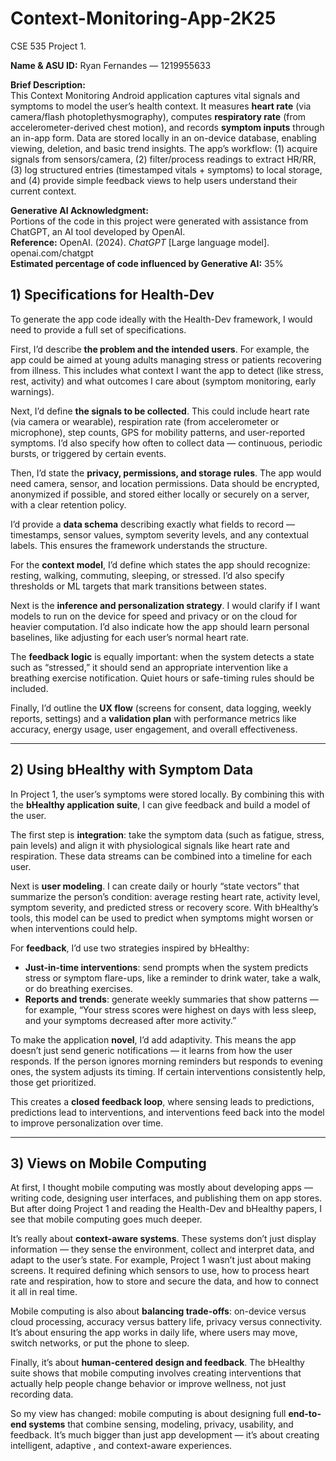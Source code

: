 # Context-Monitoring-App-2K25
CSE 535 Project 1.

**Name & ASU ID:** Ryan Fernandes — 1219955633

**Brief Description:**  
This Context Monitoring Android application captures vital signals and symptoms to model the user’s health context. It measures **heart rate** (via camera/flash photoplethysmography), computes **respiratory rate** (from accelerometer-derived chest motion), and records **symptom inputs** through an in-app form. Data are stored locally in an on-device database, enabling viewing, deletion, and basic trend insights. The app’s workflow: (1) acquire signals from sensors/camera, (2) filter/process readings to extract HR/RR, (3) log structured entries (timestamped vitals + symptoms) to local storage, and (4) provide simple feedback views to help users understand their current context.

**Generative AI Acknowledgment:**  
Portions of the code in this project were generated with assistance from ChatGPT, an AI tool developed by OpenAI.  
**Reference:** OpenAI. (2024). *ChatGPT* [Large language model]. openai.com/chatgpt  
**Estimated percentage of code influenced by Generative AI:** 35%

## 1) Specifications for Health-Dev  

To generate the app code ideally with the Health-Dev framework, I would need to provide a full set of specifications.  

First, I’d describe **the problem and the intended users**. For example, the app could be aimed at young adults managing stress or patients recovering from illness. This includes what context I want the app to detect (like stress, rest, activity) and what outcomes I care about (symptom monitoring, early warnings).  

Next, I’d define **the signals to be collected**. This could include heart rate (via camera or wearable), respiration rate (from accelerometer or microphone), step counts, GPS for mobility patterns, and user-reported symptoms. I’d also specify how often to collect data — continuous, periodic bursts, or triggered by certain events.  

Then, I’d state the **privacy, permissions, and storage rules**. The app would need camera, sensor, and location permissions. Data should be encrypted, anonymized if possible, and stored either locally or securely on a server, with a clear retention policy.  

I’d provide a **data schema** describing exactly what fields to record — timestamps, sensor values, symptom severity levels, and any contextual labels. This ensures the framework understands the structure.  

For the **context model**, I’d define which states the app should recognize: resting, walking, commuting, sleeping, or stressed. I’d also specify thresholds or ML targets that mark transitions between states.  

Next is the **inference and personalization strategy**. I would clarify if I want models to run on the device for speed and privacy or on the cloud for heavier computation. I’d also indicate how the app should learn personal baselines, like adjusting for each user’s normal heart rate.  

The **feedback logic** is equally important: when the system detects a state such as “stressed,” it should send an appropriate intervention like a breathing exercise notification. Quiet hours or safe-timing rules should be included.  

Finally, I’d outline the **UX flow** (screens for consent, data logging, weekly reports, settings) and a **validation plan** with performance metrics like accuracy, energy usage, user engagement, and overall effectiveness.  

---

## 2) Using bHealthy with Symptom Data  

In Project 1, the user’s symptoms were stored locally. By combining this with the **bHealthy application suite**, I can give feedback and build a model of the user.  

The first step is **integration**: take the symptom data (such as fatigue, stress, pain levels) and align it with physiological signals like heart rate and respiration. These data streams can be combined into a timeline for each user.  

Next is **user modeling**. I can create daily or hourly “state vectors” that summarize the person’s condition: average resting heart rate, activity level, symptom severity, and predicted stress or recovery score. With bHealthy’s tools, this model can be used to predict when symptoms might worsen or when interventions could help.  

For **feedback**, I’d use two strategies inspired by bHealthy:  
- **Just-in-time interventions**: send prompts when the system predicts stress or symptom flare-ups, like a reminder to drink water, take a walk, or do breathing exercises.  
- **Reports and trends**: generate weekly summaries that show patterns — for example, “Your stress scores were highest on days with less sleep, and your symptoms decreased after more activity.”  

To make the application **novel**, I’d add adaptivity. This means the app doesn’t just send generic notifications — it learns from how the user responds. If the person ignores morning reminders but responds to evening ones, the system adjusts its timing. If certain interventions consistently help, those get prioritized.  

This creates a **closed feedback loop**, where sensing leads to predictions, predictions lead to interventions, and interventions feed back into the model to improve personalization over time.  

---

## 3) Views on Mobile Computing  

At first, I thought mobile computing was mostly about developing apps — writing code, designing user interfaces, and publishing them on app stores. But after doing Project 1 and reading the Health-Dev and bHealthy papers, I see that mobile computing goes much deeper.  

It’s really about **context-aware systems**. These systems don’t just display information — they sense the environment, collect and interpret data, and adapt to the user’s state. For example, Project 1 wasn’t just about making screens. It required defining which sensors to use, how to process heart rate and respiration, how to store and secure the data, and how to connect it all in real time.  

Mobile computing is also about **balancing trade-offs**: on-device versus cloud processing, accuracy versus battery life, privacy versus connectivity. It’s about ensuring the app works in daily life, where users may move, switch networks, or put the phone to sleep.  

Finally, it’s about **human-centered design and feedback**. The bHealthy suite shows that mobile computing involves creating interventions that actually help people change behavior or improve wellness, not just recording data.  

So my view has changed: mobile computing is about designing full **end-to-end systems** that combine sensing, modeling, privacy, usability, and feedback. It’s much bigger than just app development — it’s about creating intelligent, adaptive , and context-aware experiences.  
